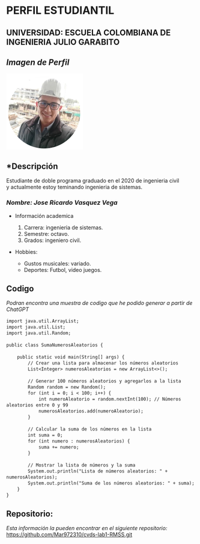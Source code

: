 # **PERFIL ESTUDIANTIL**

## UNIVERSIDAD: ESCUELA COLOMBIANA DE INGENIERIA JULIO GARABITO

## *Imagen de Perfil*

![Alt text](image.png)

## *Descripción

Estudiante de doble programa graduado 
en el 2020 de ingenieria civil\
y actualmente estoy teminando ingenieria de sistemas.

### *Nombre: Jose Ricardo Vasquez Vega*
* Información academica
    
    1. Carrera: ingenieria de sistemas.
    2. Semestre: octavo.
    3. Grados: ingeniero civil.

* Hobbies:
    - Gustos musicales: variado.
    - Deportes: Futbol, video juegos.


## Codigo
*Podran encontra una muestra de codigo que he podido generar a partir de ChatGPT*

```
import java.util.ArrayList;
import java.util.List;
import java.util.Random;

public class SumaNumerosAleatorios {

    public static void main(String[] args) {
        // Crear una lista para almacenar los números aleatorios
        List<Integer> numerosAleatorios = new ArrayList<>();

        // Generar 100 números aleatorios y agregarlos a la lista
        Random random = new Random();
        for (int i = 0; i < 100; i++) {
            int numeroAleatorio = random.nextInt(100); // Números aleatorios entre 0 y 99
            numerosAleatorios.add(numeroAleatorio);
        }

        // Calcular la suma de los números en la lista
        int suma = 0;
        for (int numero : numerosAleatorios) {
            suma += numero;
        }

        // Mostrar la lista de números y la suma
        System.out.println("Lista de números aleatorios: " + numerosAleatorios);
        System.out.println("Suma de los números aleatorios: " + suma);
    }
} 
```


## Repositorio: 
*Esta información la pueden encontrar en el siguiente repositorio:*
https://github.com/Mar972310/cvds-lab1-RMSS.git 
